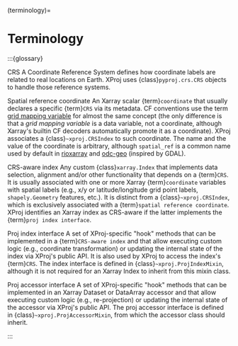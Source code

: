 (terminology)=

# Terminology

:::{glossary}

CRS
   A Coordinate Reference System defines how coordinate labels are related
   to real locations on Earth. XProj uses {class}`pyproj.crs.CRS` objects
   to handle those reference systems.

Spatial reference coordinate
   An Xarray scalar {term}`coordinate` that usually declares a specific
   {term}`CRS` via its metadata. CF conventions use the term [grid mapping
   variable](https://cfconventions.org/Data/cf-conventions/cf-conventions-1.12/cf-conventions.html#grid-mappings-and-projections)
   for almost the same concept (the only difference is that a *grid mapping
   variable* is a data variable, not a coordinate, although Xarray's builtin CF
   decoders automatically promote it as a coordinate). XProj associates a
   {class}`~xproj.CRSIndex` to such coordinate. The name and the value of the
   coordinate is arbitrary, although ``spatial_ref`` is a common name used by
   default in [rioxarray](https://corteva.github.io/rioxarray) and
   [odc-geo](https://odc-geo.readthedocs.io) (inspired by GDAL).

CRS-aware index
   Any custom {class}`xarray.Index` that implements data selection, alignment
   and/or other functionality that depends on a {term}`CRS`. It is usually
   associated with one or more Xarray {term}`coordinate` variables with spatial
   labels (e.g., x/y or latitude/longitude grid point labels, ``shapely.Geometry``
   features, etc.). It is distinct from a {class}`~xproj.CRSIndex`, which is
   exclusively associated with a {term}`spatial reference coordinate`. XProj
   identifies an Xarray index as CRS-aware if the latter implements the
   {term}`proj index interface`.

Proj index interface
   A set of XProj-specific "hook" methods that can be implemented in a
   {term}`CRS-aware index` and that allow executing custom logic (e.g.,
   coordinate transformation) or updating the internal state of the index via
   XProj's public API. It is also used by XProj to access the index's
   {term}`CRS`. The index interface is defined in
   {class}`~xproj.ProjIndexMixin`, although it is not required for an Xarray
   Index to inherit from this mixin class.

Proj accessor interface
   A set of XProj-specific "hook" methods that can be implemented in an Xarray
   Dataset or DataArray accessor and that allow executing custom logic (e.g.,
   re-projection) or updating the internal state of the accessor via XProj's
   public API. The proj accessor interface is defined in
   {class}`~xproj.ProjAccessorMixin`, from which the accessor class should
   inherit.

:::
